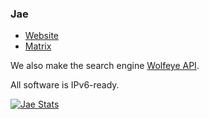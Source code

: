 ### Jae

 - [Website](https://jae.fi)
 - [Matrix](https://matrix.to/#/@me:jae.fi)

We also make the search engine [Wolfeye API](https://github.com/Jaedotmoe/wolfeye-api).

All software is IPv6-ready.

[![Jae Stats](https://github-readme-stats.vercel.app/api?username=jae1911&theme=radical&count_private=true&include_all_commits=true)](https://github.com/anuraghazra/github-readme-stats)
